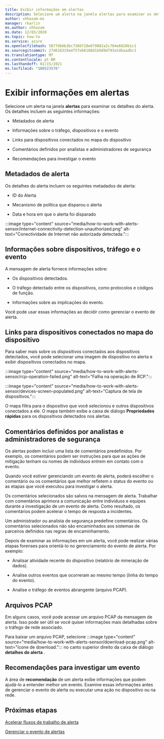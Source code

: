 ```yaml
---
title: Exibir informações em alertas
description: Selecione um alerta na janela alertas para examinar os detalhes.
author: shhazam-ms
manager: rkarlin
ms.author: shhazam
ms.date: 12/03/2020
ms.topic: how-to
ms.service: azure
ms.openlocfilehash: 5877db6b3bc7366f28e679882a2c784e6828b1c1
ms.sourcegitcommit: 27d616319a4f57eb8188d1b9d9d793a14baadbc3
ms.translationtype: MT
ms.contentlocale: pt-BR
ms.lasthandoff: 02/15/2021
ms.locfileid: "100523576"
---
```

# <a name="view-information-in-alerts"></a>Exibir informações em alertas

Selecione um alerta na janela **alertas** para examinar os detalhes do alerta. Os detalhes incluem as seguintes informações:

- Metadados de alerta

- Informações sobre o tráfego, dispositivos e o evento

- Links para dispositivos conectados no mapa do dispositivo

- Comentários definidos por analistas e administradores de segurança

- Recomendações para investigar o evento

## <a name="alert-metadata"></a>Metadados de alerta

Os detalhes do alerta incluem os seguintes metadados de alerta:

  - ID do Alerta

  - Mecanismo de política que disparou o alerta

  - Data e hora em que o alerta foi disparado

:::image type="content" source="media/how-to-work-with-alerts-sensor/internet-connectivity-detection-unauthorized.png" alt-text="Conectividade de Internet não autorizada detectada.":::

## <a name="information-about-devices-traffic-and-the-event"></a>Informações sobre dispositivos, tráfego e o evento

A mensagem de alerta fornece informações sobre:

  - Os dispositivos detectados.

  - O tráfego detectado entre os dispositivos, como protocolos e códigos de função.

  - Informações sobre as implicações do evento.

Você pode usar essas informações ao decidir como gerenciar o evento de alerta.

## <a name="links-to-connected-devices-in-the-device-map"></a>Links para dispositivos conectados no mapa do dispositivo

Para saber mais sobre os dispositivos conectados aos dispositivos detectados, você pode selecionar uma imagem de dispositivo no alerta e exibir dispositivos conectados no mapa.

:::image type="content" source="media/how-to-work-with-alerts-sensor/rcp-operation-failed.png" alt-text="Falha na operação de RCP.":::

:::image type="content" source="media/how-to-work-with-alerts-sensor/devices-screen-populated.png" alt-text="Captura de tela de dispositivos.":::

O mapa filtra para o dispositivo que você selecionou e outros dispositivos conectados a ele. O mapa também exibe a caixa de diálogo **Propriedades rápidas** para os dispositivos detectados nos alertas.

## <a name="comments-defined-by-security-analysts-and-administrators"></a>Comentários definidos por analistas e administradores de segurança 

Os alertas podem incluir uma lista de comentários predefinidos. Por exemplo, os comentários podem ser instruções para que as ações de mitigação tenham ou nomes de indivíduos entrem em contato com o evento.

Quando você estiver gerenciando um evento de alerta, poderá escolher o comentário ou os comentários que melhor refletem o status do evento ou as etapas que você executou para investigar o alerta.

Os comentários selecionados são salvos na mensagem de alerta. Trabalhar com comentários aprimora a comunicação entre indivíduos e equipes durante a investigação de um evento de alerta. Como resultado, os comentários podem acelerar o tempo de resposta a incidentes.

Um administrador ou analista de segurança predefine comentários. Os comentários selecionados não são encaminhados aos sistemas de parceiros definidos nas regras de encaminhamento.

Depois de examinar as informações em um alerta, você pode realizar várias etapas forenses para orientá-lo no gerenciamento do evento de alerta. Por exemplo:

- Analisar atividade recente do dispositivo (relatório de mineração de dados). 

- Analise outros eventos que ocorreram ao mesmo tempo (linha do tempo do evento). 

- Analise o tráfego de eventos abrangente (arquivo PCAP).

## <a name="pcap-files"></a>Arquivos PCAP

Em alguns casos, você pode acessar um arquivo PCAP da mensagem de alerta. Isso pode ser útil se você quiser informações mais detalhadas sobre o tráfego de rede associado.

Para baixar um arquivo PCAP, selecione :::image type="content" source="media/how-to-work-with-alerts-sensor/download-pcap.png" alt-text="ícone de download."::: no canto superior direito da caixa de diálogo **detalhes do alerta** .

## <a name="recommendations-for-investigating-an-event"></a>Recomendações para investigar um evento 

A área de **recomendação** de um alerta exibe informações que podem ajudá-lo a entender melhor um evento. Examine essas informações antes de gerenciar o evento de alerta ou executar uma ação no dispositivo ou na rede.

## <a name="next-steps"></a>Próximas etapas

[Acelerar fluxos de trabalho de alerta](how-to-accelerate-alert-incident-response.md)

[Gerenciar o evento de alertas](how-to-manage-the-alert-event.md)
